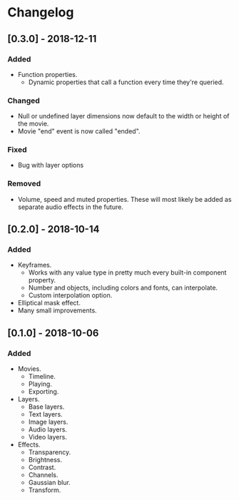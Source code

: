 # Changelog

## [0.3.0] - 2018-12-11
### Added
- Function properties.
  - Dynamic properties that call a function every time they're queried.

### Changed
- Null or undefined layer dimensions now default to the width or height of the movie.
- Movie "end" event is now called "ended".

### Fixed
- Bug with layer options

### Removed
- Volume, speed and muted properties. These will most likely be added as separate audio effects in the future.

## [0.2.0] - 2018-10-14
### Added
- Keyframes.
  - Works with any value type in pretty much every built-in component property.
  - Number and objects, including colors and fonts, can interpolate.
  - Custom interpolation option.
- Elliptical mask effect.
- Many small improvements.

## [0.1.0] - 2018-10-06
### Added
- Movies.
  - Timeline.
  - Playing.
  - Exporting.
- Layers.
  - Base layers.
  - Text layers.
  - Image layers.
  - Audio layers.
  - Video layers.
- Effects.
  - Transparency.
  - Brightness.
  - Contrast.
  - Channels.
  - Gaussian blur.
  - Transform.
